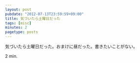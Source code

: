 ```yaml
---
layout: post
pubdate: "2012-07-13T23:59:59+09:00"
title: 気づいたら土曜日だった
tags: [misc]
minutes: 2
pagetype: posts
---
```

気づいたら土曜日だった。おまけに昼だった。書きたいことがない。

2 min.
